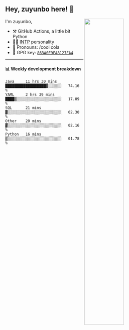 

## Hey, zuyunbo here! :wave: 
[<img align="right" width="50%" src="https://github-readme-stats.vercel.app/api?username=zuyunbo&theme=dark&show_icons=true">](https://metrics.lecoq.io/ouuan?template=classic)

I'm zuyunbo,

-   :hammer_and_pick: GitHub Actions, a little bit Python
-   :man_scientist: [INTP](https://www.16personalities.com/profiles/3302586f07ca3) personality
-   :man: Pronouns: /cool cola
-   :key: GPG key: [`863A0F9FA8127FA4`](https://github.com/zuyunbo.gpg)

---

#### :bar_chart: Weekly development breakdown
<!--START_SECTION:waka-->
```text
Java     11 hrs 30 mins  ██████████████████▓░░░░░░   74.16 % 
YAML     2 hrs 39 mins   ████▒░░░░░░░░░░░░░░░░░░░░   17.09 % 
SQL      21 mins         ▓░░░░░░░░░░░░░░░░░░░░░░░░   02.30 % 
Other    20 mins         ▓░░░░░░░░░░░░░░░░░░░░░░░░   02.16 % 
Python   16 mins         ▒░░░░░░░░░░░░░░░░░░░░░░░░   01.78 % 
```
<!--END_SECTION:waka-->

